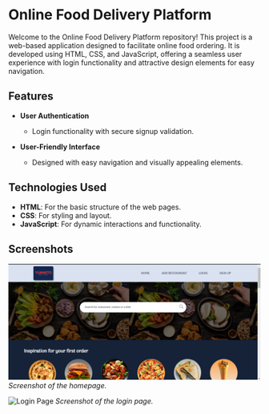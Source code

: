 # Online Food Delivery Platform

Welcome to the Online Food Delivery Platform repository! This project is a web-based application designed to facilitate online food ordering. It is developed using HTML, CSS, and JavaScript, offering a seamless user experience with login functionality and attractive design elements for easy navigation.

## Features

- **User Authentication**
  - Login functionality with secure signup validation.
  
- **User-Friendly Interface**
  - Designed with easy navigation and visually appealing elements.

## Technologies Used

- **HTML**: For the basic structure of the web pages.
- **CSS**: For styling and layout.
- **JavaScript**: For dynamic interactions and functionality.

## Screenshots

![Homepage](images/screenshots/home.png)
*Screenshot of the homepage.*

![Login Page](screenshots/login.png)
*Screenshot of the login page.*

